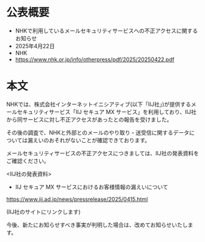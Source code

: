 # 公表概要
- NHKで利用しているメールセキュリティサービスへの不正アクセスに関するお知らせ
- 2025年4月22日
- NHK
- https://www.nhk.or.jp/info/otherpress/pdf/2025/20250422.pdf

# 本文
NHKでは、株式会社インターネットイニシアティブ(以下「IIJ社」)が提供するメールセキュリティサービス「IIJ セキュア MX サービス」を利用しており、IIJ社から同サービスに対し不正アクセスがあったとの報告を受けました。

その後の調査で、NHKと外部とのメールのやり取り・送受信に関するデータについては漏えいのおそれがないことが確認できております。

メールセキュリティサービスの不正アクセスにつきましては、IIJ社の発表資料をご確認ください。

<IIJ社の発表資料>

- IIJ セキュア MX サービスにおけるお客様情報の漏えいについて

https://www.iij.ad.jp/news/pressrelease/2025/0415.html

(IIJ社のサイトにリンクします)

今後、新たにお知らせすべき事実が判明した場合は、改めてお知らせいたします。

